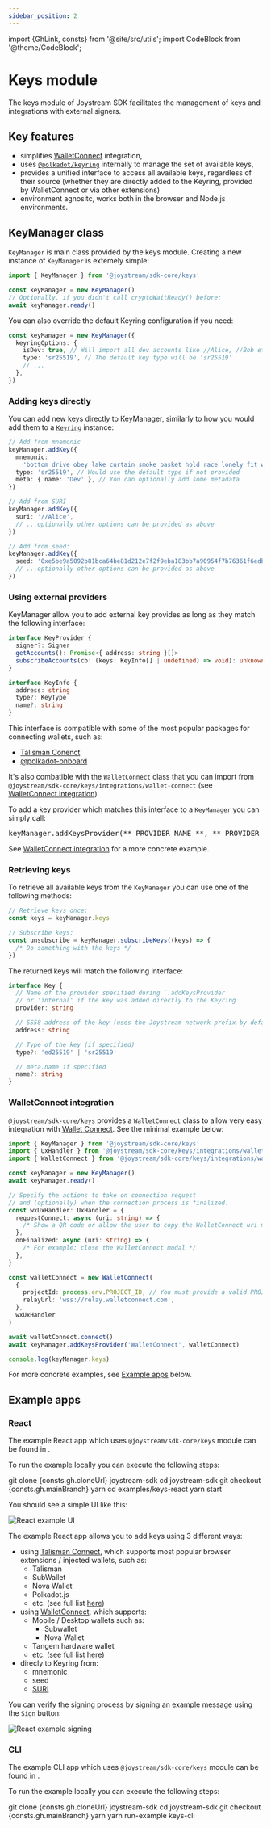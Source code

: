 ```yaml
---
sidebar_position: 2
---
```


import {GhLink, consts} from '@site/src/utils';
import CodeBlock from '@theme/CodeBlock';

# Keys module

The keys module of Joystream SDK facilitates the management of keys and integrations with external signers.

## Key features

- simplifies [WalletConnect](https://walletconnect.network/) integration,
- uses [`@polkadot/keyring`](https://polkadot.js.org/docs/api/start/keyring/) internally to manage the set of available keys,
- provides a unified interface to access all available keys, regardless of their source (whether they are directly added to the Keyring, provided by WalletConnect or via other extensions)
- environment agnositc, works both in the browser and Node.js environments.

## KeyManager class

`KeyManager` is main class provided by the keys module.
Creating a new instance of `KeyManager` is extemely simple:

```typescript
import { KeyManager } from '@joystream/sdk-core/keys'

const keyManager = new KeyManager()
// Optionally, if you didn't call cryptoWaitReady() before:
await keyManager.ready()
```

You can also override the default Keyring configuration if you need:

```typescript
const keyManager = new KeyManager({
  keyringOptions: {
    isDev: true, // Will import all dev accounts like //Alice, //Bob etc.
    type: 'sr25519', // The default key type will be 'sr25519'
    // ...
  },
})
```

### Adding keys directly

You can add new keys directly to KeyManager, similarly to how you would add them to a [`Keyring`](https://polkadot.js.org/docs/api/start/keyring/) instance:

```typescript
// Add from mnemonic
keyManager.addKey({
  mnemonic:
    'bottom drive obey lake curtain smoke basket hold race lonely fit walk',
  type: 'sr25519', // Would use the default type if not provided
  meta: { name: 'Dev' }, // You can optionally add some metadata
})

// Add from SURI
keyManager.addKey({
  suri: '//Alice',
  // ...optionally other options can be provided as above
})

// Add from seed:
keyManager.addKey({
  seed: '0xe5be9a5092b81bca64be81d212e7f2f9eba183bb7a90954f7b76361f6edb5c0a',
  // ...optionally other options can be provided as above
})
```

### Using external providers

KeyManager allow you to add external key provides as long as they match the following interface:

```typescript
interface KeyProvider {
  signer?: Signer
  getAccounts(): Promise<{ address: string }[]>
  subscribeAccounts(cb: (keys: KeyInfo[] | undefined) => void): unknown
}

interface KeyInfo {
  address: string
  type?: KeyType
  name?: string
}
```

This interface is compatible with some of the most popular packages for connecting wallets, such as:

- [Talisman Conenct](https://github.com/TalismanSociety/talisman-connect)
- [@polkadot-onboard](https://github.com/paritytech/polkadot-onboard)

It's also combatible with the `WalletConnect` class that you can import from `@joystream/sdk-core/keys/integrations/wallet-connect` (see [WalletConnect integration](#walletconnect-integration)).

To add a key provider which matches this interface to a `KeyManager` you can simply call:

<pre>
keyManager.addKeysProvider(**_PROVIDER_NAME_**, **_PROVIDER_**)
</pre>

See [WalletConnect integration](#walletconnect-integration) for a more concrete example.

### Retrieving keys

To retrieve all available keys from the `KeyManager` you can use one of the following methods:

```typescript
// Retrieve keys once:
const keys = keyManager.keys

// Subscribe keys:
const unsubscribe = keyManager.subscribeKeys((keys) => {
  /* Do something with the keys */
})
```

The returned keys will match the following interface:

```typescript
interface Key {
  // Name of the provider specified during `.addKeysProvider`
  // or 'internal' if the key was added directly to the Keyring
  provider: string

  // SS58 address of the key (uses the Joystream network prefix by default)
  address: string

  // Type of the key (if specified)
  type?: 'ed25519' | 'sr25519'

  // meta.name if specified
  name?: string
}
```

### WalletConnect integration

`@joystream/sdk-core/keys` provides a `WalletConnect` class to allow very easy integration with [Wallet Connect](WalletConnect).
See the minimal example below:

```typescript
import { KeyManager } from '@joystream/sdk-core/keys'
import { UxHandler } from '@joystream/sdk-core/keys/integrations/wallet-connect/ux'
import { WalletConnect } from '@joystream/sdk-core/keys/integrations/wallet-connect'

const keyManager = new KeyManager()
await keyManager.ready()

// Specify the actions to take on connection request
// and (optionally) when the connection process is finalized.
const wxUxHandler: UxHandler = {
  requestConnect: async (uri: string) => {
    /* Show a QR code or allow the user to copy the WalletConnect uri manually */
  },
  onFinalized: async (uri: string) => {
    /* For example: close the WalletConnect modal */
  },
}

const walletConnect = new WalletConnect(
  {
    projectId: process.env.PROJECT_ID, // You must provide a valid PROJECT_ID here!
    relayUrl: 'wss://relay.walletconnect.com',
  },
  wxUxHandler
)

await walletConnect.connect()
await keyManager.addKeysProvider('WalletConnect', walletConnect)

console.log(keyManager.keys)
```

For more concrete examples, see [Example apps](#example-apps) below.

## Example apps

### React

The example React app which uses `@joystream/sdk-core/keys` module can be found in <GhLink to="/examples/keys-react" />.

To run the example locally you can execute the following steps:

<CodeBlock languague="bash">
git clone {consts.gh.cloneUrl} joystream-sdk
cd joystream-sdk
git checkout {consts.gh.mainBranch}
yarn
cd examples/keys-react
yarn start
</CodeBlock>

You should see a simple UI like this:

![React example UI](./keys-react.png)

The example React app allows you to add keys using 3 different ways:

- using [Talisman Connect](https://github.com/TalismanSociety/talisman-connect), which supports most popular browser extensions / injected wallets, such as:
  - Talisman
  - SubWallet
  - Nova Wallet
  - Polkadot.js
  - etc. (see full list [here](https://github.com/TalismanSociety/talisman-connect/tree/main/packages/connect-wallets/src/lib))
- using [WalletConnect](https://walletconnect.network/), which supports:
  - Mobile / Desktop wallets such as:
    - Subwallet
    - Nova Wallet
  - Tangem hardware wallet
  - etc. (see full list [here](https://walletguide.walletconnect.network/))
- direcly to Keyring from:
  - mnemonic
  - seed
  - [SURI](https://polkadot.js.org/docs/keyring/start/suri/)

You can verify the signing process by signing an example message using the `Sign` button:

![React example signing](./sign-react.png)

### CLI

The example CLI app which uses `@joystream/sdk-core/keys` module can be found in <GhLink to="/examples/keys-cli" />.

To run the example locally you can execute the following steps:

<CodeBlock languague="bash">
git clone {consts.gh.cloneUrl} joystream-sdk
cd joystream-sdk
git checkout {consts.gh.mainBranch}
yarn
yarn run-example keys-cli
</CodeBlock>
